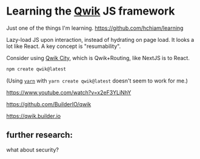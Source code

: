 # Learning the [Qwik](https://qwik.builder.io) JS framework

Just one of the things I'm learning. https://github.com/hchiam/learning

Lazy-load JS upon interaction, instead of hydrating on page load. It looks a lot like React. A key concept is "resumability".

Consider using [Qwik City](https://qwik.builder.io/qwikcity/overview/), which is Qwik+Routing, like NextJS is to React.

```sh
npm create qwik@latest
```

(Using [`yarn`](https://github.com/hchiam/learning-yarn) with `yarn create qwik@latest` doesn't seem to work for me.)

https://www.youtube.com/watch?v=x2eF3YLiNhY

https://github.com/BuilderIO/qwik

https://qwik.builder.io

## further research:

what about security?
